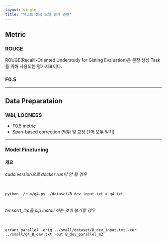 ```yaml
---
layout: single
title: "텍스트 생성 모델 평가 관련"
---
```


## Metric

### ROUGE
ROUGE(Recalll-Oriented Understudy for Gisting Evaluation)은 문장 생성 Task를 위해 사용되는 평가지표이다.


### F0.5


- - -

## Data Preparataion

### W&I, LOCNESS
* F0.5 metric
* Span-based correction (범위 및 교정 단어 모두 일치)

- - -

### Model Finetuning
#### 개요

###### cuda version으로 docker run이 안 될 경우

<pre>
<code>
python ./run/g4.py ./dataset/B_dev_input.txt > g4.txt
</code>
</pre>

###### tensorrt_llm을 pip install 하는 것이 불가할 경우

<pre>
<code>
errant_parallel -orig ../small/dataset/B_dev_input.txt -cor ../small/g4_B_dev.txt -out B_dev_parallel_m2
</code>
</pre>
